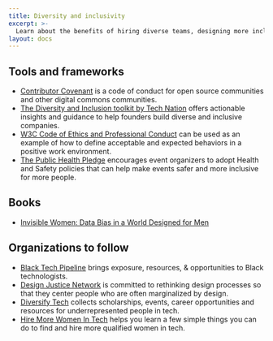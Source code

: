```yaml
---
title: Diversity and inclusivity
excerpt: >-
  Learn about the benefits of hiring diverse teams, designing more inclusive products, and start building more diverse teams.
layout: docs
---
```


## Tools and frameworks

- [Contributor Covenant](https://www.contributor-covenant.org/) is a code of conduct for open source communities and other digital commons communities.
- [The Diversity and Inclusion toolkit by Tech Nation](https://technation.io/diversity-and-inclusion/) offers actionable insights and guidance to help founders build diverse and inclusive companies.
- [W3C Code of Ethics and Professional Conduct](https://www.w3.org/Consortium/cepc/) can be used as an example of how to define acceptable and expected behaviors in a positive work environment.
- [The Public Health Pledge](https://phpledge.com/) encourages event organizers to adopt Health and Safety policies that can help make events safer and more inclusive for more people.

## Books

- [Invisible Women: Data Bias in a World Designed for Men](https://carolinecriadoperez.com/book/invisible-women/)


## Organizations to follow 

- [Black Tech Pipeline](https://blacktechpipeline.com) brings exposure, resources, & opportunities to Black technologists.
- [Design Justice Network](https://designjustice.org/) is committed to rethinking design processes so that they center people who are often marginalized by design.
- [Diversify Tech](https://www.diversifytech.co) collects scholarships, events, career opportunities and resources for underrepresented people in tech.
- [Hire More Women In Tech](https://www.hiremorewomenintech.com/) helps you learn a few simple things you can do to find and hire more qualified women in tech.


